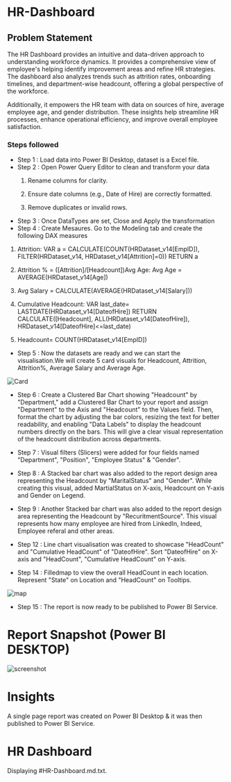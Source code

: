 # HR-Dashboard

## Problem Statement

The HR Dashboard provides an intuitive and data-driven approach to understanding workforce dynamics. It provides a comprehensive view of employee's helping identify improvement areas and refine HR strategies. The dashboard also analyzes trends such as attrition rates, onboarding timelines, and department-wise headcount, offering a global perspective of the workforce.

Additionally, it empowers the HR team with data on sources of hire, average employee age, and gender distribution. These insights help streamline HR processes, enhance operational efficiency, and improve overall employee satisfaction.

### Steps followed 

- Step 1 : Load data into Power BI Desktop, dataset is a Excel file.
- Step 2 : Open Power Query Editor to clean and transform your data
  1. Rename columns for clarity.

  2. Ensure date columns (e.g., Date of Hire) are correctly formatted.

  3. Remove duplicates or invalid rows.
- Step 3 : Once DataTypes are set, Close and Apply the transformation
- Step 4 : Create Mesaures. Go to the Modeling tab and create the following DAX measures
 1. Attrition: VAR a = CALCULATE(COUNT(HRDataset_v14[EmpID]), FILTER(HRDataset_v14, HRDataset_v14[Attrition]=0)) RETURN a

  2. Attrition % = ([Attrition]/[Headcount])Avg Age: Avg Age = AVERAGE(HRDataset_v14[Age])
  3. Avg Salary = CALCULATE(AVERAGE(HRDataset_v14[Salary]))
  4. Cumulative Headcount: VAR last_date= LASTDATE(HRDataset_v14[DateofHire]) RETURN CALCULATE([Headcount], ALL(HRDataset_v14[DateofHire]), HRDataset_v14[DateofHire]<=last_date)
  5.  Headcount= COUNT(HRDataset_v14[EmpID])
- Step 5 : Now the datasets are ready and we can start the visualisation.We will create 5 card visuals for Headcount, Attrition, Attrition%, Average Salary and Average Age.

![Card](https://github.com/user-attachments/assets/1f61940d-46ad-43aa-a5d2-e2f63d3e7591)

- Step 6 : Create a Clustered Bar Chart showing "Headcount" by "Department," add a Clustered Bar Chart to your report and assign "Department" to the Axis and "Headcount" to the Values field. Then, format the chart by adjusting the bar colors, resizing the text for better readability, and enabling "Data Labels" to display the headcount numbers directly on the bars. This will give a clear visual representation of the headcount distribution across departments.
- Step 7 : Visual filters (Slicers) were added for four fields named "Department", "Position", "Employee Status" & "Gender".
- Step 8 : A Stacked bar chart was also added to the report design area representing the Headcount by "MaritalStatus" and "Gender". While creating this visual, added MartialStatus on X-axis, Headcount on Y-axis and Gender on Legend.

- Step 9 : Another Stacked bar chart was also added to the report design area representing the Headcount by "RecuritmentSource". This visual represents how many employee are hired from LinkedIn, Indeed, Employee referal and other areas.

- Step 12 : Line chart visualisation was created to showcase "HeadCount" and "Cumulative HeadCount" of "DateofHire". Sort "DateofHire" on X-axis and "HeadCount", "Cumulative HeadCount" on Y-axis.
- Step 14 :  Filledmap to view the overall HeadCount in each location. Represent "State" on Location and "HeadCount" on Tooltips.

![map](https://github.com/user-attachments/assets/0117dc5b-bd62-42d8-b890-dabc8de3759f)
        
- Step 15 : The report is now ready to be  published to Power BI Service.
 
 # Report Snapshot (Power BI DESKTOP)

![screenshot](https://github.com/user-attachments/assets/516ddbae-f01e-4625-9e72-fa604ed77279)

# Insights

A single page report was created on Power BI Desktop & it was then published to Power BI Service.

# HR Dashboard
Displaying #HR-Dashboard.md.txt.
